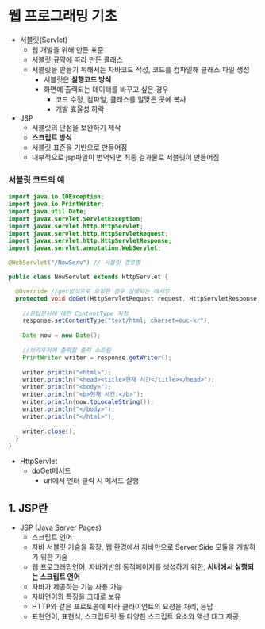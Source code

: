 # 웹 프로그래밍 기초
- 서블릿(Servlet)
  - 웹 개발을 위해 만든 표준
  - 서블릿 규약에 따라 만든 클래스
  - 서블릿을 만들기 위해서는 자바코드 작성, 코드를 컴파일해 클래스 파일 생성
    - 서블릿은 **실행코드 방식**
    - 화면에 출력되는 데이터를 바꾸고 싶은 경우
      - 코드 수정, 컴파일, 클래스를 알맞은 곳에 복사
      - 개발 효율성 하락
- JSP
  - 서블릿의 단점을 보완하기 제작
  - **스크립트 방식**
  - 서블릿 표준을 기반으로 만들어짐
  - 내부적으로 jsp파일이 번역되면 최종 결과물로 서블릿이 만들어짐   

### 서블릿 코드의 예
```java
import java.io.IOException;
import java.io.PrintWriter;
import java.util.Date;
import javax.servlet.ServletException;
import javax.servlet.http.HttpServlet;
import javax.servlet.http.HttpServletRequest;
import javax.servlet.http.HttpServletResponse;
import javax.servlet.annotation.WebServlet;

@WebServlet("/NowServ") // 서블릿 경로명

public class NowServlet extends HttpServlet {

  @Override //get방식으로 요청한 경우 실행되는 메서드
  protected void doGet(HttpServletRequest request, HttpServletResponse response) throws ServletException, IOException {
    
    //응답문서에 대한 ContentType 지정
    response.setContentType("text/html; charset=euc-kr");
    
    Date now = new Date();
    
    //브라우저에 출력할 출력 스트림
    PrintWriter writer = response.getWriter();
    
    writer.println("<html>");
    writer.println("<head><title>현재 시간</title></head>");
    writer.println("<body>");
    writer.println("<b>현재 시간:</b>");
    writer.println(now.toLocaleString());
    writer.println("</body>");
    writer.println("</html>");
    
    writer.close();
  }
}
```
- HttpServlet
  - doGet메서드
    - url에서 엔터 클릭 시 메서드 실행

## 1. JSP란
- JSP (Java Server Pages)
  - 스크립트 언어
  - 자바 서블릿 기술을 확장, 웹 환경에서 자바만으로 Server Side 모듈을 개발하기 위한 기술
  - 웹 프로그래밍언어, 자바기반의 동적페이지를 생성하기 위한, **서버에서 실행되는 스크립트 언어**
  - 자바가 제공하는 기능 사용 가능
  - 자바언어의 특징을 그대로 보유
  - HTTP와 같은 프로토콜에 따라 클라이언트의 요청을 처리, 응답
  - 표현언어, 표현식, 스크립트릿 등 다양한 스크립트 요소와 액션 태그 제공
